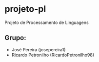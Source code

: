 # projeto-pl
Projeto de Processamento de Linguagens

## Grupo: 
  - José Pereira (josepereira1)
  - Ricardo Petronilho (RicardoPetronilho98)
